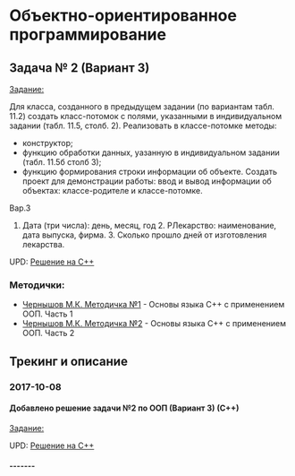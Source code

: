# Объектно-ориентированное программирование

## Задача № 2 (Вариант 3)

[Задание:](./OOP/lab02z/%D0%97%D0%B0%D0%B4%D0%B0%D0%BD%D0%B8%D0%B502.txt)

Для класса, созданного в предыдущем задании (по вариантам табл. 11.2) создать класс-потомок с полями, указанными в индивидуальном задании (табл. 11.5, столб. 2).
Реализовать в классе-потомке методы:
- конструктор;
- функцию обработки данных, уазанную в индивидуальном задании (табл. 11.5б столб 3);
- функцию формирования строки информации об объекте.
Создать проект для демонстрации работы: ввод и вывод информации об объектах: классе-родителе и классе-потомке.

Вар.3
1. Дата (три числа): день, месяц, год 2. РЛекарство: наименование, дата выпуска, фирма. 3. Сколько прошло дней от изготовления лекарства.

UPD: [Решение на С++](./OOP/lab02z/c%2B%2B/main.cpp)

### Методички:
- [Чернышов М.К. Методичка №1](https://cloud.mail.ru/public/MHuZ/KoQVWrJGw) - Основы языка C++ с применением ООП. Часть 1
- [Чернышов М.К. Методичка №2](https://cloud.mail.ru/public/4oma/9qFewBLvP) - Основы языка C++ с применением ООП. Часть 2

## Трекинг и описание


### 2017-10-08
#### Добавлено решение задачи №2 по ООП (Вариант 3) (С++)
[Задание:](./OOP/lab02z/%D0%97%D0%B0%D0%B4%D0%B0%D0%BD%D0%B8%D0%B502.txt)

UPD: [Решение на С++](./OOP/lab02z/c%2B%2B/main.cpp)

#### -------